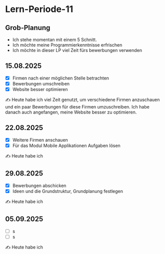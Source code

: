 # Lern-Periode-11

## Grob-Planung
- Ich stehe momentan mit einem 5 Schnitt.
- Ich möchte meine Programmierkenntnisse erfrischen
- Ich möchte in dieser LP viel Zeit fürs bewerbungen verwenden

## 15.08.2025

- [x] Firmen nach einer möglichen Stelle betrachten
- [x] Bewerbungen umschreiben
- [x] Website besser optimieren

✍️ Heute habe ich viel Zeit genutzt, um verschiedene Firmen anzuschauen und ein paar Bewerbungen für diese Firmen umzuschreiben. Ich habe danach auch angefangen, meine Website besser zu optimieren.

## 22.08.2025

- [x] Weitere Firmen anschauen
- [x] Für das Modul Mobile Applikationen Aufgaben lösen

✍️ Heute habe ich

## 29.08.2025

- [x] Bewerbungen abschicken
- [x] Ideen und die Grundstruktur, Grundplanung festlegen

✍️ Heute habe ich

## 05.09.2025

- [ ] s
- [ ] s

✍️ Heute habe ich
